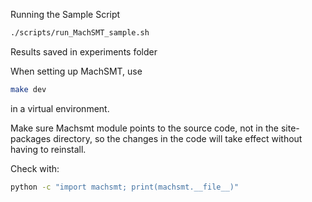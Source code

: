 Running the Sample Script

```bash
./scripts/run_MachSMT_sample.sh
```

Results saved in experiments folder

When setting up MachSMT, use 

```bash
make dev
```

in a virtual environment. 

Make sure Machsmt module points to the source code, not in the site-packages directory, so the changes in the code  will take effect without having to reinstall.

Check with:

```bash
python -c "import machsmt; print(machsmt.__file__)"
```